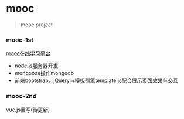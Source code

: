 # mooc

> mooc project

### mooc-1st

[mooc在线学习平台](www.binperson.com:5555/mooc)

 - node.js服务器开发
 - mongoose操作mongodb
 - 前端bootstrap、jQuery与模板引擎template.js配合展示页面效果与交互

### mooc-2nd

vue.js重写(待更新)
